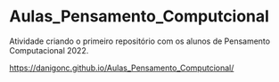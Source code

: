 # Aulas_Pensamento_Computcional
Atividade criando o primeiro repositório com os alunos de Pensamento Computacional 2022.

https://danigonc.github.io/Aulas_Pensamento_Computcional/
